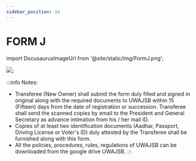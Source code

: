 ```yaml
---
sidebar_position: 14
---
```



# FORM J

import DocusaurusImageUrl from '@site/static/img/FormJ.png';

<img src={DocusaurusImageUrl} />;

:::info Notes:
- Transferee (New Owner) shall submit the form duly filled and signed in original along with the required documents to UWAJSB within 15 (Fifteen) days from the date of registration or succession. Transferee shall send the scanned copies by email to the President and General Secretary as advance intimation from his / her mail ID.
- Copies of at least two identification documents (Aadhar, Passport, Driving License or Voter's ID) duly attested by the Transferee shall be furnished along with this form.
- All the policies, procedures, rules, regulations of UWAJSB can be downloaded from the google drive UWAJSB.
:::

